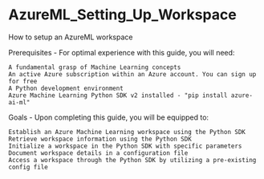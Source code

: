 # AzureML_Setting_Up_Workspace
 How to setup an AzureML workspace

Prerequisites - For optimal experience with this guide, you will need:

    A fundamental grasp of Machine Learning concepts
    An active Azure subscription within an Azure account. You can sign up for free
    A Python development environment
    Azure Machine Learning Python SDK v2 installed - "pip install azure-ai-ml"
    
Goals - Upon completing this guide, you will be equipped to:

    Establish an Azure Machine Learning workspace using the Python SDK
    Retrieve workspace information using the Python SDK
    Initialize a workspace in the Python SDK with specific parameters
    Document workspace details in a configuration file
    Access a workspace through the Python SDK by utilizing a pre-existing config file

    